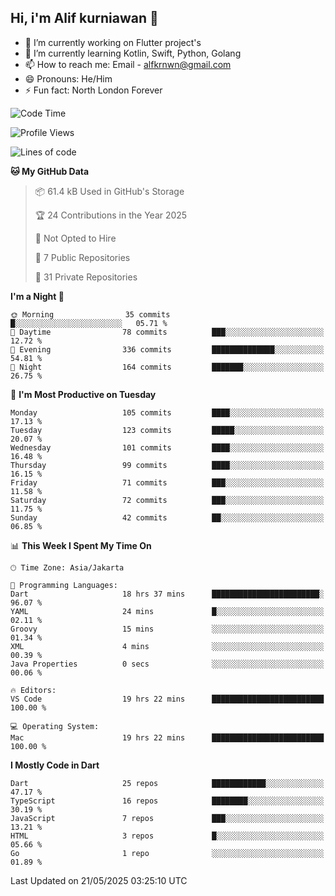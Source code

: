 ## Hi, i'm Alif kurniawan 👋

- 🔭 I’m currently working on Flutter project's
- 🌱 I’m currently learning Kotlin, Swift, Python, Golang
- 📫 How to reach me: Email - alfkrnwn@gmail.com
- 😄 Pronouns: He/Him
- ⚡ Fun fact: North London Forever

<!--START_SECTION:waka-->
![Code Time](http://img.shields.io/badge/Code%20Time-34%20hrs%202%20mins-blue)

![Profile Views](http://img.shields.io/badge/Profile%20Views-49-blue)

![Lines of code](https://img.shields.io/badge/From%20Hello%20World%20I%27ve%20Written-598.2%20thousand%20lines%20of%20code-blue)

**🐱 My GitHub Data** 

> 📦 61.4 kB Used in GitHub's Storage 
 > 
> 🏆 24 Contributions in the Year 2025
 > 
> 🚫 Not Opted to Hire
 > 
> 📜 7 Public Repositories 
 > 
> 🔑 31 Private Repositories 
 > 
**I'm a Night 🦉** 

```text
🌞 Morning                35 commits          █░░░░░░░░░░░░░░░░░░░░░░░░   05.71 % 
🌆 Daytime                78 commits          ███░░░░░░░░░░░░░░░░░░░░░░   12.72 % 
🌃 Evening                336 commits         ██████████████░░░░░░░░░░░   54.81 % 
🌙 Night                  164 commits         ███████░░░░░░░░░░░░░░░░░░   26.75 % 
```
📅 **I'm Most Productive on Tuesday** 

```text
Monday                   105 commits         ████░░░░░░░░░░░░░░░░░░░░░   17.13 % 
Tuesday                  123 commits         █████░░░░░░░░░░░░░░░░░░░░   20.07 % 
Wednesday                101 commits         ████░░░░░░░░░░░░░░░░░░░░░   16.48 % 
Thursday                 99 commits          ████░░░░░░░░░░░░░░░░░░░░░   16.15 % 
Friday                   71 commits          ███░░░░░░░░░░░░░░░░░░░░░░   11.58 % 
Saturday                 72 commits          ███░░░░░░░░░░░░░░░░░░░░░░   11.75 % 
Sunday                   42 commits          ██░░░░░░░░░░░░░░░░░░░░░░░   06.85 % 
```


📊 **This Week I Spent My Time On** 

```text
🕑︎ Time Zone: Asia/Jakarta

💬 Programming Languages: 
Dart                     18 hrs 37 mins      ████████████████████████░   96.07 % 
YAML                     24 mins             █░░░░░░░░░░░░░░░░░░░░░░░░   02.11 % 
Groovy                   15 mins             ░░░░░░░░░░░░░░░░░░░░░░░░░   01.34 % 
XML                      4 mins              ░░░░░░░░░░░░░░░░░░░░░░░░░   00.39 % 
Java Properties          0 secs              ░░░░░░░░░░░░░░░░░░░░░░░░░   00.06 % 

🔥 Editors: 
VS Code                  19 hrs 22 mins      █████████████████████████   100.00 % 

💻 Operating System: 
Mac                      19 hrs 22 mins      █████████████████████████   100.00 % 
```

**I Mostly Code in Dart** 

```text
Dart                     25 repos            ████████████░░░░░░░░░░░░░   47.17 % 
TypeScript               16 repos            ████████░░░░░░░░░░░░░░░░░   30.19 % 
JavaScript               7 repos             ███░░░░░░░░░░░░░░░░░░░░░░   13.21 % 
HTML                     3 repos             █░░░░░░░░░░░░░░░░░░░░░░░░   05.66 % 
Go                       1 repo              ░░░░░░░░░░░░░░░░░░░░░░░░░   01.89 % 
```




 Last Updated on 21/05/2025 03:25:10 UTC
<!--END_SECTION:waka-->
